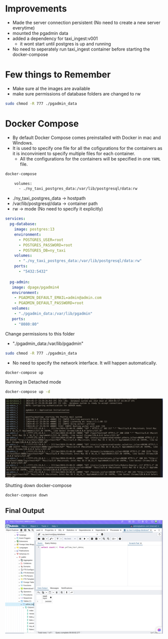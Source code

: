 # Improvements

- Made the server connection persistent (No need to create a new server everytime)
- mounted the pgadmin data
- added a dependency for taxi_ingest:v001
  - it wont start until postgres is up and running
- No need to seperately run taxi_ingest container before starting the docker-compose

# Few things to Remember

- Make sure al the images are available
- make sure permissions of database folders are changed to rw

```bash
sudo chmod -R 777 ./pgadmin_data
```

# Docker Compose

- By default Docker Compose comes preinstalled with Docker in mac and Windows.
- It is used to specify one file for all the cofigurations for the containers as it is inconvinient to specify multiple files for each container.
  - All the configurations for the containers will be specified in one `YAML` file.

```bash
docker-compose
```

```bash
    volumes:
      - ./ny_taxi_postgres_data:/var/lib/postgresql/data:rw
```

- ./ny_taxi_postgres_data -> hostpath
- /var/lib/postgresql/data -> container path
- rw -> mode (No need to specify it explicitly)

```yaml
services:
  pg-database:
    image: postgres:13
    environment:
      - POSTGRES_USER=root 
      - POSTGRES_PASSWORD=root 
      - POSTGRES_DB=ny_taxi 
    volumes:
      - "./ny_taxi_postgres_data:/var/lib/postgresql/data:rw"
    ports:
      - "5432:5432"
  
  pg-admin:
   image: dpage/pgadmin4
   environment:
    - PGADMIN_DEFAULT_EMAIL=admin@admin.com
    - PGADMIN_DEFAULT_PASSWORD=root
   volumes:
    - "./pgadmin_data:/var/lib/pgadmin"
   ports:
    - "8080:80"

```

Change permissions to this folder 

- "./pgadmin_data:/var/lib/pgadmin"
  
```bash
sudo chmod -R 777 ./pgadmin_data
```

- No need to specify the network interface. It will happen automatically.

```bash
docker-compose up
```

Running in Detached mode

```bash
docker-compose up -d 
```

![Alt text](image.png)

Shutting down docker-compose

```bash
docker-compose down
```

## Final Output
![Alt text](image-1.png)